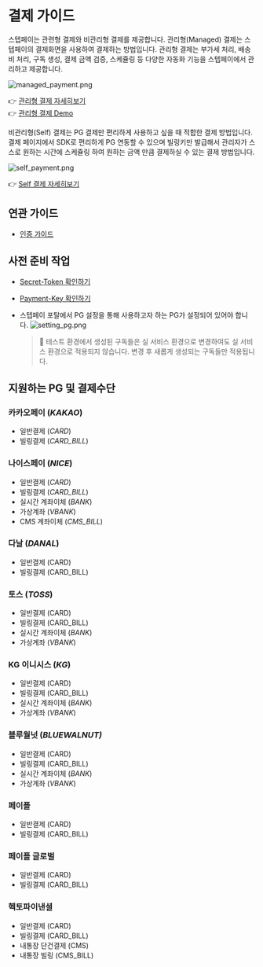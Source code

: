 # 결제 가이드

스텝페이는 관련형 결제와 비관리형 결제를 제공합니다.
관리형(Managed) 결제는 스텝페이의 결제화면을 사용하여 결제하는 방법입니다. 
관리형 결제는 부가세 처리, 배송비 처리, 구독 생성, 결제 금액 검증, 스케쥴링 등 다양한 자동화 기능을 스텝페이에서 관리하고 제공합니다.

![managed_payment.png](https://dev-vercel-dev-steppaykr.vercel.app/api/localize?dir=07_payment&name=managed_payment.png)

  👉 [관리형 결제 자세히보기](./07-1_Managed_결제.md)  
  👉 [관리형 결제 Demo](https://api.steppay.kr/api/public/orders/test)

비관리형(Self) 결제는 PG 결제만 편리하게 사용하고 싶을 때 적합한 결제 방법입니다. 
결제 페이지에서 SDK로 편리하게 PG 연동할 수 있으며 빌링키만 발급해서 관리자가 스스로 원하는 시간에 스케쥴링 하여 원하는 금액 만큼 결제하실 수 있는 결제 방법입니다. 

![self_payment.png](https://dev-vercel-dev-steppaykr.vercel.app/api/localize?dir=07_payment&name=self_payment.png)

  👉 [Self 결제 자세히보기](./07-2_Self_결제.md)

## 연관 가이드

- [인증 가이드](./01_인증.md)

## 사전 준비 작업

- [Secret-Token 확인하기](./01_인증.md#1-secret-token)
- [Payment-Key 확인하기](./01_인증.md#2-payment-key)
- 스텝페이 포탈에서 PG 설정을 통해 사용하고자 하는 PG가 설정되어 있어야 합니다.
  ![setting_pg.png](https://dev-vercel-dev-steppaykr.vercel.app/api/localize?dir=01_auth&name=setting_pg.png)

  > 🚨 테스트 환경에서 생성된 구독들은 실 서비스 환경으로 변경하여도 실 서비스 환경으로 적용되지 않습니다. 변경 후 새롭게 생성되는 구독들만 적용됩니다.

## 지원하는 PG 및 결제수단

### 카카오페이 (*KAKAO*)

- 일반결제 (*CARD*)
- 빌링결제 (*CARD_BILL*)

### 나이스페이 (*NICE*)

- 일반결제 (*CARD*)
- 빌링결제 (*CARD_BILL*)
- 실시간 계좌이체 (*BANK*)
- 가상계좌 (*VBANK*)
- CMS 계좌이체 (*CMS_BILL*)

### 다날 (*DANAL*)

- 일반결제 (CARD)
- 빌링결제 (CARD_BILL)

### 토스 (*TOSS*)

- 일반결제 (CARD)
- 빌링결제 (CARD_BILL)
- 실시간 계좌이체 (*BANK*)
- 가상계좌 (*VBANK*)

### KG 이니시스 (*KG*)

- 일반결제 (CARD)
- 빌링결제 (CARD_BILL)
- 실시간 계좌이체 (*BANK*)
- 가상계좌 (*VBANK*)

### 블루월넛 (*BLUEWALNUT)*

- 일반결제 (CARD)
- 빌링결제 (CARD_BILL)
- 실시간 계좌이체 (*BANK*)
- 가상계좌 (*VBANK*)

### 페이플

- 일반결제 (CARD)
- 빌링결제 (CARD_BILL)

### 페이플 글로벌

- 일반결제 (CARD)
- 빌링결제 (CARD_BILL)

### 헥토파이낸셜

- 일반결제 (CARD)
- 빌링결제 (CARD_BILL)
- 내통장 단건결제 (CMS)
- 내통장 빌링 (CMS_BILL)

